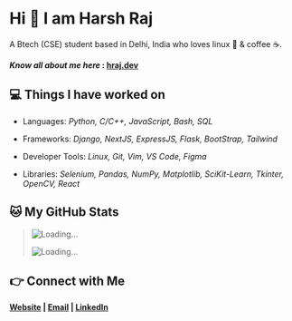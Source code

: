 # Hi 👋 I am Harsh Raj

A Btech (CSE) student based in Delhi, India who loves linux 🐧 & coffee ☕.

**_Know all about me here_ : [hraj.dev](https://hraj.dev)**

## 💻 Things I have worked on

- Languages: *Python, C/C++, JavaScript, Bash, SQL*

- Frameworks: *Django, NextJS, ExpressJS, Flask, BootStrap, Tailwind*

- Developer Tools: *Linux, Git, Vim, VS Code, Figma*

- Libraries: *Selenium, Pandas, NumPy, Matplotlib, SciKit-Learn, Tkinter, OpenCV, React*

## 🐱 My GitHub Stats


> ![Loading...](https://github-readme-streak-stats-harshraj2717.vercel.app/?user=harshraj2717&theme=dark)
>
> ![Loading...](https://github-readme-stats-pvt-2.vercel.app/api/top-langs/?username=harshraj2717&theme=dark)

## 👉 Connect with Me

**[Website](https://hraj.dev) | [Email](mailto:harshraj2717@gmail.com) | [LinkedIn](https://www.linkedin.com/in/harshraj2717/)**

